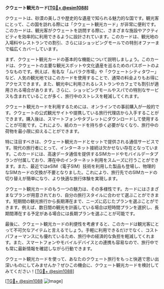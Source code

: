 **クウェート観光カード[[TG💪+ @esim1088](https://t.me/s/esim1088)]**

クウェートは、砂漠の美しさや歴史的な遺産で知られる魅力的な国です。観光客にとって、この国を訪れる際には「クウェート観光カード」が非常に便利です。このカードは、観光客がクウェートを訪問する際に、さまざまな施設やアクティビティを効率的に利用できるように設計されています。このカードは、観光地の入場料やレストランでの割引、さらにはショッピングモールでの特別オファーまで幅広くカバーしています。

まず、クウェート観光カードの基本的な機能について説明しましょう。このカードは、クウェートの主要な観光スポットや文化遺産を巡るためのパスポートのようなものです。例えば、有名な「ムバラク市場」や「クウェートシティタワー」など、人気の観光地ではこのカードを使用することで、通常の料金よりもお得にアクセスできます。また、観光中に利用されるレストランやカフェでも割引が適用される場合があります。さらに、ショッピングモールやスパでの特別なサービスも含まれていることが多く、旅行中のストレスを軽減してくれます。

クウェート観光カードを利用するためには、オンラインでの事前購入が一般的です。クウェートの公式観光サイトや提携している旅行代理店から入手することができます。購入後は、スマートフォンやタブレットにダウンロードして使用することが可能です。これにより、紙のカードを持ち歩く必要がなくなり、旅行中の荷物を最小限に抑えることができます。

特に注目すべきは、クウェート観光カードとセットで提供される通信サービスです。現代の旅行者にとって、インターネット接続は欠かせない存在となっています。このカードには、高速データ通信を提供するSIMカードやモバイルデータプランが付属しており、滞在中のインターネット利用をスムーズに行うことができます。また、最近ではeSIM（電子SIM）技術を利用した製品も登場し、物理的なSIMカードの交換が不要となりました。これにより、旅行先でのSIMカードの切り替えが簡単になり、より快適な旅行体験を実現します。

クウェート観光カードのもう一つの魅力は、その多様性です。カードにはさまざまなプランが用意されており、自分の旅行スタイルに合わせて選ぶことができます。短期間の観光旅行から長期滞在まで、ニーズに応じたプランを選ぶことができます。例えば、数日間の観光を計画している場合は短時間プランを選択し、長期間滞在する予定がある場合には長期プランを選ぶことが可能です。

最後に、クウェート観光カードの利便性を考慮すると、このカードは観光客にとって不可欠なアイテムと言えるでしょう。手軽に利用できるだけでなく、コストパフォーマンスにも優れているため、旅行中の経済的な負担を軽減してくれます。また、スマートフォンやモバイルデバイスとの連携も容易なので、旅行中でも常に最新情報を確認しながら行動できます。

クウェート観光カードを使って、あなたのクウェート旅行をもっと快適で思い出深いものにしてみませんか？ぜひこの機会に、クウェート観光カードを検討してみてください！[[TG💪+ @esim1088](https://t.me/s/esim1088)]

[[TG💪+ @esim1088](https://t.me/s/esim1088) ![Image](https://i.postimg.cc/Y0z9fWf4/image.png)]